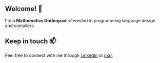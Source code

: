 ## Welcome! 👋

I'm a **Mathematics Undergrad** interested in programming language design and compilers. 

## Keep in touch 📫

Feel free to connect with me through [LinkedIn](https://mx.linkedin.com/in/milton-montiel) or [mail](mailto:miltgonmont@gmail.com).

<!--
**MiltMont/MiltMont** is a ✨ _special_ ✨ repository because its `README.md` (this file) appears on your GitHub profile.

Here are some ideas to get you started:

- 🔭 I’m currently working on ...
- 🌱 I’m currently learning ...
- 👯 I’m looking to collaborate on ...
- 🤔 I’m looking for help with ...
- 💬 Ask me about ...
- 📫 How to reach me: ...
- 😄 Pronouns: ...
- ⚡ Fun fact: ...
-->
